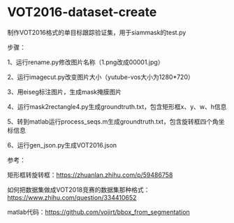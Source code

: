 # VOT2016-dataset-create
制作VOT2016格式的单目标跟踪验证集，用于siammask的test.py

步骤： 

1、运行rename.py修改图片名称（1.png改成00001.jpg） 

2、运行imagecut.py改变图片大小（yutube-vos大小为1280*720）

3、用eiseg标注图片，生成mask掩膜图片 

4、运行mask2rectangle4.py生成groundtruth.txt，包含矩形框x、y、w、h信息 

5、转到matlab运行process_seqs.m生成groundtruth.txt，包含旋转框四个角坐标信息

6、运行gen_json.py生成VOT2016.json


参考：

矩形框转旋转框：https://zhuanlan.zhihu.com/p/59486758

如何把数据集做成VOT2018竞赛的数据集那种格式：https://www.zhihu.com/question/334410652

matlab代码：https://github.com/vojirt/bbox_from_segmentation
